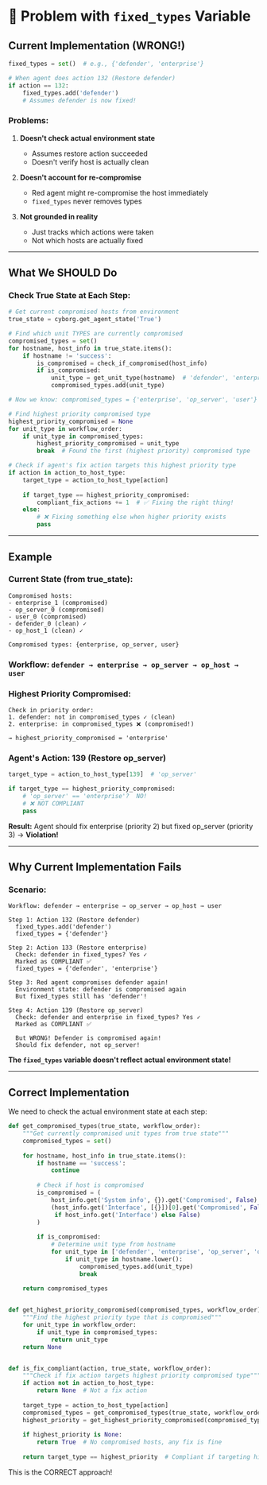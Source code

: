 # 🐛 Problem with `fixed_types` Variable

## Current Implementation (WRONG!)

```python
fixed_types = set()  # e.g., {'defender', 'enterprise'}

# When agent does action 132 (Restore defender)
if action == 132:
    fixed_types.add('defender')
    # Assumes defender is now fixed!
```

### **Problems:**

1. **Doesn't check actual environment state**
   - Assumes restore action succeeded
   - Doesn't verify host is actually clean
   
2. **Doesn't account for re-compromise**
   - Red agent might re-compromise the host immediately
   - `fixed_types` never removes types
   
3. **Not grounded in reality**
   - Just tracks which actions were taken
   - Not which hosts are actually fixed

---

## What We SHOULD Do

### **Check True State at Each Step:**

```python
# Get current compromised hosts from environment
true_state = cyborg.get_agent_state('True')

# Find which unit TYPES are currently compromised
compromised_types = set()
for hostname, host_info in true_state.items():
    if hostname != 'success':
        is_compromised = check_if_compromised(host_info)
        if is_compromised:
            unit_type = get_unit_type(hostname)  # 'defender', 'enterprise', etc.
            compromised_types.add(unit_type)

# Now we know: compromised_types = {'enterprise', 'op_server', 'user'}

# Find highest priority compromised type
highest_priority_compromised = None
for unit_type in workflow_order:
    if unit_type in compromised_types:
        highest_priority_compromised = unit_type
        break  # Found the first (highest priority) compromised type

# Check if agent's fix action targets this highest priority type
if action in action_to_host_type:
    target_type = action_to_host_type[action]
    
    if target_type == highest_priority_compromised:
        compliant_fix_actions += 1  # ✅ Fixing the right thing!
    else:
        # ❌ Fixing something else when higher priority exists
        pass
```

---

## Example

### **Current State (from true_state):**
```
Compromised hosts:
- enterprise_1 (compromised)
- op_server_0 (compromised)  
- user_0 (compromised)
- defender_0 (clean) ✓
- op_host_1 (clean) ✓

Compromised types: {enterprise, op_server, user}
```

### **Workflow:** `defender → enterprise → op_server → op_host → user`

### **Highest Priority Compromised:**
```
Check in priority order:
1. defender: not in compromised_types ✓ (clean)
2. enterprise: in compromised_types ❌ (compromised!)

→ highest_priority_compromised = 'enterprise'
```

### **Agent's Action: 139 (Restore op_server)**
```python
target_type = action_to_host_type[139]  # 'op_server'

if target_type == highest_priority_compromised:
    # 'op_server' == 'enterprise'?  NO!
    # ❌ NOT COMPLIANT
    pass
```

**Result:** Agent should fix enterprise (priority 2) but fixed op_server (priority 3) → **Violation!**

---

## Why Current Implementation Fails

### **Scenario:**
```
Workflow: defender → enterprise → op_server → op_host → user

Step 1: Action 132 (Restore defender)
  fixed_types.add('defender')
  fixed_types = {'defender'}

Step 2: Action 133 (Restore enterprise)  
  Check: defender in fixed_types? Yes ✓
  Marked as COMPLIANT ✅
  fixed_types = {'defender', 'enterprise'}

Step 3: Red agent compromises defender again!
  Environment state: defender is compromised again
  But fixed_types still has 'defender'!
  
Step 4: Action 139 (Restore op_server)
  Check: defender and enterprise in fixed_types? Yes ✓
  Marked as COMPLIANT ✅
  
  But WRONG! Defender is compromised again!
  Should fix defender, not op_server!
```

**The `fixed_types` variable doesn't reflect actual environment state!**

---

## Correct Implementation

We need to check the actual environment state at each step:

```python
def get_compromised_types(true_state, workflow_order):
    """Get currently compromised unit types from true state"""
    compromised_types = set()
    
    for hostname, host_info in true_state.items():
        if hostname == 'success':
            continue
            
        # Check if host is compromised
        is_compromised = (
            host_info.get('System info', {}).get('Compromised', False) or
            (host_info.get('Interface', [{}])[0].get('Compromised', False)
             if host_info.get('Interface') else False)
        )
        
        if is_compromised:
            # Determine unit type from hostname
            for unit_type in ['defender', 'enterprise', 'op_server', 'op_host', 'user']:
                if unit_type in hostname.lower():
                    compromised_types.add(unit_type)
                    break
    
    return compromised_types


def get_highest_priority_compromised(compromised_types, workflow_order):
    """Find the highest priority type that is compromised"""
    for unit_type in workflow_order:
        if unit_type in compromised_types:
            return unit_type
    return None


def is_fix_compliant(action, true_state, workflow_order):
    """Check if fix action targets highest priority compromised type"""
    if action not in action_to_host_type:
        return None  # Not a fix action
    
    target_type = action_to_host_type[action]
    compromised_types = get_compromised_types(true_state, workflow_order)
    highest_priority = get_highest_priority_compromised(compromised_types, workflow_order)
    
    if highest_priority is None:
        return True  # No compromised hosts, any fix is fine
    
    return target_type == highest_priority  # Compliant if targeting highest priority
```

This is the CORRECT approach!
